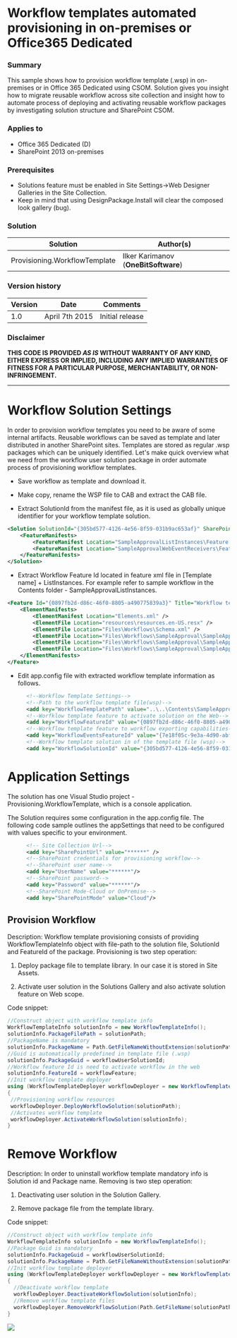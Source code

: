 # Workflow templates automated provisioning in on-premises or Office365 Dedicated #

### Summary ###
This sample shows how to provision workflow template (.wsp) in on-premises or in Office 365 Dedicated using CSOM. Solution gives you insight how to migrate reusable workflow across site collection and insight how to automate process of deploying and activating reusable workflow packages by investigating solution structure and SharePoint CSOM.

### Applies to ###
-  Office 365 Dedicated (D)
-  SharePoint 2013 on-premises


### Prerequisites ###
- Solutions feature must be enabled in Site Settings->Web Designer Galleries in the Site Collection.
- Keep in mind that using DesignPackage.Install will clear the composed look gallery (bug).

### Solution ###
Solution | Author(s)
---------|----------
Provisioning.WorkflowTemplate | Ilker Karimanov (**OneBitSoftware**)

### Version history ###
Version  | Date | Comments
---------| -----| --------
1.0  | April 7th 2015 | Initial release

### Disclaimer ###
**THIS CODE IS PROVIDED *AS IS* WITHOUT WARRANTY OF ANY KIND, EITHER EXPRESS OR IMPLIED, INCLUDING ANY IMPLIED WARRANTIES OF FITNESS FOR A PARTICULAR PURPOSE, MERCHANTABILITY, OR NON-INFRINGEMENT.**


----------

# Workflow Solution Settings #
In order to provision workflow templates you need to be aware of some internal artifacts. Reusable workflows can be saved as template and later distributed in another SharePoint sites. Templates are stored as regular .wsp packages which can be uniquely identified. Let's make quick overview what we need from the workflow user solution package in order automate process of provisioning workflow templates.

* Save workflow as template and download it.

* Make copy, rename the WSP file to CAB and extract the CAB file.

* Extract SolutionId from the manifest file, as it is used as globally unique identifier for your workflow template solution.

```XML
<Solution SolutionId="{305bd577-4126-4e56-8f59-031b9ac653af}" SharePointProductVersion="16.0.3819.1226" xmlns="http://schemas.microsoft.com/sharepoint/">
	<FeatureManifests>
		<FeatureManifest Location="SampleApprovalListInstances\Feature.xml" />
		<FeatureManifest Location="SampleApprovalWebEventReceivers\Feature.xml" />
	</FeatureManifests>
</Solution>
```

* Extract Workflow Feature Id located in feature xml file in [Template name] + ListInstances. For example refer to sample workflow in the Contents folder - SampleApprovalListInstances.

```XML
<Feature Id="{0897fb2d-d86c-46f0-8805-a490775839a3}" Title="Workflow template SampleApproval from web template en-US title" Hidden="FALSE" Version="1.0.0.0" Scope="Web" RequireResources="TRUE" ReceiverAssembly="Microsoft.SharePoint, Version=16.0.0.0, Culture=neutral, PublicKeyToken=71e9bce111e9429c" ReceiverClass="Microsoft.SharePoint.Workflow.SPDeclarativeWorkflowProvisioningFeatureReceiver" xmlns="http://schemas.microsoft.com/sharepoint/">
	<ElementManifests>
		<ElementManifest Location="Elements.xml" />
		<ElementFile Location="resources\resources.en-US.resx" />
		<ElementFile Location="Files\Workflows\Schema.xml" />
		<ElementFile Location="Files\Workflows\SampleApproval\SampleApproval.xoml.wfconfig.xml" />
		<ElementFile Location="Files\Workflows\SampleApproval\SampleApproval.xoml" />
		<ElementFile Location="Files\Workflows\SampleApproval\SampleApproval.xsn" />
	</ElementManifests>
</Feature>
```

* Edit app.config file with extracted workflow template information as follows.

```XML
      <!--Workflow Template Settings-->
      <!--Path to the workflow template file(wsp)-->
      <add key="WorkflowTemplatePath" value="..\..\Contents\SampleApproval.wsp"/>
      <!--Worfklow template feature to activate solution on the Web-->
      <add key="WorkflowFeatureId" value="{0897fb2d-d86c-46f0-8805-a490775839a3}"/>
      <!--Workflow template feature to workflow exporting capabilities-->
      <add key="WorkflowEventsFeatureId" value="{7e18f05c-9e3a-4d90-abf5-bb1eb7785e57}"/>
      <!--Workflow template solution in of the template file (wsp)-->
      <add key="WorkflowSolutionId" value="{305bd577-4126-4e56-8f59-031b9ac653af}"/>
```

# Application Settings #
The solution has one Visual Studio project - Provisioning.WorkflowTemplate, which is a console application.

The Solution requires some configuration in the app.config file. The following code sample outlines the appSettings that need to be configured with values specific to your environment.
```XML
      <!-- Site Collection Url-->
      <add key="SharePointUrl" value="******" />
      <!--SharePoint credentials for provisioning workflow-->
      <!--SharePoint user name-->
      <add key="UserName" value="******"/>
      <!--SharePoint password-->
      <add key="Password" value="******"/>
      <!--SharePoint Mode-Cloud or OnPremise-->
      <add key="SharePointMode" value="Cloud"/>
```


## Provision Workflow ##
Description:
Workflow template provisioning consists of providing WorkflowTemplateInfo object with file-path to the solution file, SolutionId and FeatureId of the package. Provisioning is two step operation:

1. Deploy package file to template library. In our case it is stored in Site Assets.

2. Activate user solution in the Solutions Gallery and also activate solution feature on Web scope.

Code snippet:
```C#
//Construct object with workflow template info
WorkflowTemplateInfo solutionInfo = new WorkflowTemplateInfo();
solutionInfo.PackageFilePath = solutionPath;
//PackageName is mandatory
solutionInfo.PackageName = Path.GetFileNameWithoutExtension(solutionPath);
//Guid is automatically predefined in template file (.wsp)
solutionInfo.PackageGuid = workflowUserSolutionId;
//Workflow feature Id is need to activate workflow in the web
solutionInfo.FeatureId = workflowFeature;
//Init workflow template deployer
using (WorkflowTemplateDeployer workflowDeployer = new WorkflowTemplateDeployer(context))
{
 //Provisioning workflow resources
 workflowDeployer.DeployWorkflowSolution(solutionPath);
 //Activates workflow template
 workflowDeployer.ActivateWorkflowSolution(solutionInfo);
}
```


# Remove Workflow #
Description:
In order to uninstall workflow template mandatory info is Solution id and Package name. Removing is two step operation:

1. Deactivating user solution in the Solution Gallery.

2. Remove package file from the template library.


Code snippet:
```C#
//Construct object with workflow template info
WorkflowTemplateInfo solutionInfo = new WorkflowTemplateInfo();
//Package Guid is mandatory
solutionInfo.PackageGuid = workflowUserSolutionId;
solutionInfo.PackageName = Path.GetFileNameWithoutExtension(solutionPath);
//Init workflow template deployer
using (WorkflowTemplateDeployer workflowDeployer = new WorkflowTemplateDeployer(context))
{
  //Deactivate workflow template
  workflowDeployer.DeactivateWorkflowSolution(solutionInfo);
  //Remove workflow template files
  workflowDeployer.RemoveWorkflowSolution(Path.GetFileName(solutionPath));
}
```


<img src="https://telemetry.sharepointpnp.com/pnp/samples/Provisioning.WorkflowTemplate" />